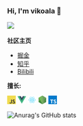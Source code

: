 ### Hi, I'm vikoala 👋

![](https://visitor-badge.glitch.me/badge?page_id=vikoala.vikoala)



**社区主页**  

- [掘金](https://juejin.cn/user/281914445928957/posts)
- [知乎](https://www.zhihu.com/people/streetworkoutsc)
- [Bilibili](https://space.bilibili.com/73748193?spm_id_from=333.1007.0.0)

**擅长:**  

<code><img height="20" src="https://raw.githubusercontent.com/github/explore/80688e429a7d4ef2fca1e82350fe8e3517d3494d/topics/javascript/javascript.png"></code>
<code><img height="20" src="https://raw.githubusercontent.com/github/explore/80688e429a7d4ef2fca1e82350fe8e3517d3494d/topics/vue/vue.png"></code>
<code><img height="20" src="https://raw.githubusercontent.com/github/explore/80688e429a7d4ef2fca1e82350fe8e3517d3494d/topics/react/react.png"></code>
<code><img height="20" src="https://raw.githubusercontent.com/github/explore/80688e429a7d4ef2fca1e82350fe8e3517d3494d/topics/nodejs/nodejs.png"></code>
<code><img height="20" src="https://raw.githubusercontent.com/github/explore/80688e429a7d4ef2fca1e82350fe8e3517d3494d/topics/typescript/typescript.png"></code>


![Anurag's GitHub stats](https://github-readme-stats.vercel.app/api?username=vikoala)

